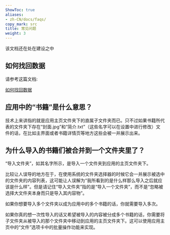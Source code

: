```yaml
---
ShowToc: true
aliases:
- zh-CN/docs/faqs/
copy_mark: src
title: 常见问题
weight: 3
---
```


该文档还在处在建设之中

## 如何找回数据

请参考这篇文档:

[如何找回数据](../how-to-recover-data)

## 应用中的“书籍”是什么意思？

技术上来讲指的就是应用主页文件夹下的直属子文件夹而已。只不过如果书籍所代表的文件夹下存在“封面.jpg”和“简介.txt”（这些名字可以在设置中进行修改）文件的话，在比如主界面或者书籍详情页等地方这些会被一并展示出来。

## 为什么导入的书籍们被合并到一个文件夹里了？

“导入文件夹”，如其名字所示，是导入一个文件夹到应用的主页文件夹下。

比较让人误导的地方在于，在使用系统的文件夹选择器的时候它会一并展示被选中的文件夹的内容列表，这可能让人误解为“我所看到的是什么样那么导入之后就应该是什么样”。但是请记住“导入文件夹”指的是“导入一个文件夹”，而不是“忽略被选择大文件夹本身而只是导入其内容物”。

如果你想要导入多个文件夹以成为应用中的多个书籍的话，你就需要导入多次。

如果你真的想一次性导入的话又希望被导入的内容被分成多个书籍的话，你需要将子文件夹从被导入的那个文件夹中移动到应用的主页文件夹下。这可以使用应用主页中的“文件”选项卡中的批量操作功能来实现。
